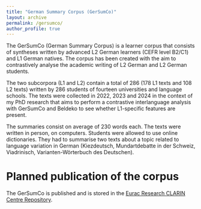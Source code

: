 ```yaml
---
title: "German Summary Corpus (GerSumCo)"
layout: archive
permalink: /gersumco/
author_profile: true
---
```

The GerSumCo (German Summary  Corpus) is a learner corpus that consists of syntheses written by advanced L2 German learners (CEFR level B2/C1) and L1 German natives. The corpus has been created with the aim to contrastively analyse the academic writing of L2 German and L2 German students.

The two subcorpora (L1 and L2) contain a total of 286 (178 L1 texts and 108 L2 texts) written by 286 students of fourteen universities and language schools. The texts were collected in 2022, 2023 and 2024 in the context of my PhD research that aims to perform a contrastive interlanguage analysis with GerSumCo and Beldeko to see whether L1-specific features are present. 

The summaries consist on average of 230 words each. The texts were written in person, on computers. Students were allowed to use online dictionaries. They had to summarise two texts about a topic related to language variation in German (Kiezdeutsch, Mundartdebatte in der Schweiz, Viadrinisch, Varianten-Wörterbuch des Deutschen).

Planned publication of the corpus
===
The GerSumCo is published and is stored in the [Eurac Research CLARIN Centre Repository](http://hdl.handle.net/20.500.12124/81).